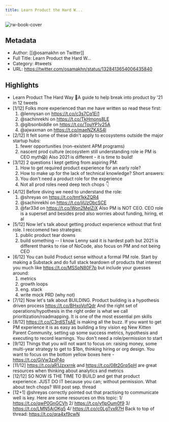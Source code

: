 ```yaml
---
title: Learn Product the Hard W...
---
```

![rw-book-cover](https://pbs.twimg.com/profile_images/1402372035179843590/E1y23Izt.jpg)

## Metadata
- Author: [[@osamakhn on Twitter]]
- Full Title: Learn Product the Hard W...
- Category: #tweets
- URL: https://twitter.com/osamakhn/status/1328413654006435840

## Highlights
- Learn Product The Hard Way
  🧵A guide to help break into product by '21 in 12 tweets
- [1/12] 
  Folks more experienced than me have written so read these first:
  1. @lennysan on https://t.co/c3s7Cq1Ei1
  2. @sachinrekhi on https://t.co/TkHmons8LE
  3. @gibsonbiddle on https://t.co/TouYP1v25A 
  4. @ajwaxman on https://t.co/maeNZKAS4l
- [2/12] It felt some of these didn't apply to ecosystems outside the major startup hubs:
  1. fewer opportunities (non-existent APM programs)
  2. nascent prod culture (ecosystem still understanding role ie PM is CEO myth😱)
  Also 2021 is different - it is time to build!
- [3/12] 2 questions I kept getting from aspiring PM:
  1. How to get required product experience for an early role?
  2. How to make up for the lack of technical knowledge?
  Short answers:
  1. You don't need a product role for the experience
  2. Not all prod roles need deep tech chops
  👇
- [4/12] Before diving we need to understand the role:
  1. @shreyas on https://t.co/tmt1kkZQR4
  2. @sachinrekhi on https://t.co/jiUzObcSCE
  3. @far33d on https://t.co/Won2MelZiX
  Also PM is NOT CEO. CEO role is a superset and besides prod also worries about funding, hiring, et al
- [5/12] Now let's talk about getting product experience without that first role. I reccomend two strategies:
  1. public product tear downs 
  2. build something -- I know Lenny said it is hardest path but 2021 is different thanks to rise of NoCode, also focus on PM and not being CEO
- [6/12] You can build Product sense without a formal PM role. Start by making a Substack and do full stack teardown of products that interest you much like https://t.co/MSSpN80F7p but include your guesses around:
  1. metrics
  2. growth loops
  3. eng. stack
  4. write mock PRD (why not)
- [7/12] Now let's talk about BUILDING. Product building is a hypothesis driven process https://t.co/BHxoVofQdr
  And the right set of operations/hypothesis in the right order is what we call prioritization/roadmapping. It is one of the most essential pm skills
- [8/12] https://t.co/C3rdISTsAE is making all the buzz. If you want to get PM experience it is as easy as building a tiny vision eg New Kitten Parent Community, setting up some success metrics, hypothesis and executing to record learnings. You don't need a role/permission to start
- [9/12] Things that you will not want to focus on: raising money, some multi-year strategy to get to $1bn, thinking hiring or org design. You want to focus on the bottom yellow boxes here - https://t.co/GiVw3zxP4o
- [11/12] https://t.co/aR1Jzxxrnk and https://t.co/08t2Grp5pH are great resources when thinking about analytics and metrics
- [12/12] SO NOW IS THE TIME TO BUILD and get that product experience. JUST DO IT because you can; without permission.
  What about tech chops? Will post sep. thread
- [12+1] @shreyas correctly pointed out that practising to communicate well is key. Here are some resources on this topic:
  1/ https://t.co/qwP0GnGCVh
  2/ https://t.co/yfIpOum0f9
  3/ https://t.co/LMN5AiOKg5
  4/ https://t.co/c0LgTvxR7H
  Back to top of thread: https://t.co/qra4xf9cwN
